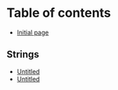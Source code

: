 # Table of contents

* [Initial page](README.md)

## Strings

* [Untitled](strings/untitled.md)
* [Untitled](strings/untitled-1.md)

